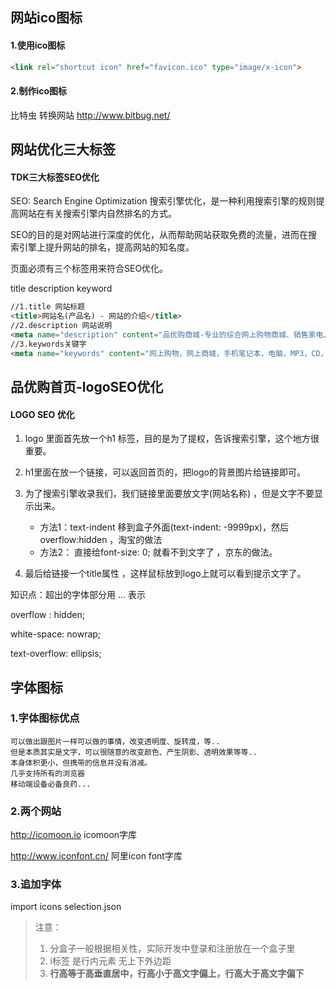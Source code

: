 ## 网站ico图标

#### 1.使用ico图标

```HTML
<link rel="shortcut icon" href="favicon.ico" type="image/x-icon">
```

#### 2.制作ico图标

比特虫 转换网站 http://www.bitbug.net/ 

## 网站优化三大标签

#### TDK三大标签SEO优化

SEO: Search Engine Optimization 搜索引擎优化，是一种利用搜索引擎的规则提高网站在有关搜索引擎内自然排名的方式。

SEO的目的是对网站进行深度的优化，从而帮助网站获取免费的流量，进而在搜索引擎上提升网站的排名，提高网站的知名度。

页面必须有三个标签用来符合SEO优化。

title description keyword

```HTML
//1.title 网站标题
<title>网站名(产品名) - 网站的介绍</title>
//2.description 网站说明
<meta name="description" content="品优购商城-专业的综合网上购物商城、销售家电、数码通讯、电脑、家居百货、服装服饰、母婴、图书、食品等数万个品牌优质商品，便捷、诚信的服务，为您提供愉快的网上购物体验！"/>
//3.keywords关键字
<meta name="keywords" content="网上购物，网上商城，手机笔记本，电脑，MP3，CD，VCD，DV，相机，数码，配件，手表，存储卡，京东"/>
```

##	品优购首页-logoSEO优化

####	LOGO SEO 优化

1. logo 里面首先放一个h1 标签，目的是为了提权，告诉搜索引擎，这个地方很重要。
2. h1里面在放一个链接，可以返回首页的，把logo的背景图片给链接即可。
3. 为了搜索引擎收录我们，我们链接里面要放文字(网站名称) ，但是文字不要显示出来。

   - 方法1：text-indent 移到盒子外面(text-indent: -9999px)，然后overflow:hidden ，淘宝的做法
   - 方法2： 直接给font-size: 0; 就看不到文字了 ，京东的做法。
4. 最后给链接一个title属性 ，这样鼠标放到logo上就可以看到提示文字了。



知识点：超出的字体部分用 ... 表示

overflow : hidden;

white-space: nowrap;

text-overflow: ellipsis;

## 字体图标

### 1.字体图标优点

```
可以做出跟图片一样可以做的事情，改变透明度、旋转度，等..
但是本质其实是文字，可以很随意的改变颜色、产生阴影、透明效果等等..
本身体积更小，但携带的信息并没有消减。
几乎支持所有的浏览器
移动端设备必备良药...
```

### 2.两个网站

http://icomoon.io	icomoon字库

http://www.iconfont.cn/ 	阿里icon font字库

### 3.追加字体

import icons 	selection.json



> 注意：
>
> 	1. 分盒子一般根据相关性，实际开发中登录和注册放在一个盒子里
>  	2. i标签 <i></i> 是行内元素 无上下外边距
>  	3. **行高等于高垂直居中，行高小于高文字偏上，行高大于高文字偏下**

























